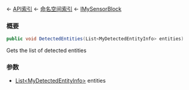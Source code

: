 ← [API索引](Api-Index) ← [命名空间索引](Namespace-Index) ← [IMySensorBlock](Sandbox.ModAPI.Ingame.IMySensorBlock)

### 概要

```csharp
public void DetectedEntities(List<MyDetectedEntityInfo> entities)
```

Gets the list of detected entities

### 参数

* [List&lt;MyDetectedEntityInfo&gt;](https://docs.microsoft.com/en-us/dotnet/api/System.Collections.Generic.List-1?view=netframework-4.6) entities
